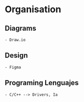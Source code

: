 
# Organisation

## Diagrams
    - Draw.io

## Design 
    - Figma

## Programing Lenguajes
    - C/C++ --> Drivers, Ia
    
